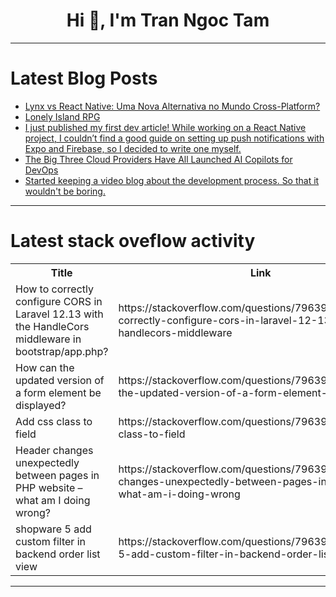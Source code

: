 <h1 align="center">Hi 👋, I'm Tran Ngoc Tam</h1>

---

# Latest Blog Posts 
<!-- BLOG-POST-LIST:START -->
- [Lynx vs React Native: Uma Nova Alternativa no Mundo Cross-Platform?](https://dev.to/aroldo_goulart_b196718b4f/lynx-vs-react-native-uma-nova-alternativa-no-mundo-cross-platform-383l)
- [Lonely Island RPG](https://dev.to/jpaulin/lonely-island-rpg-4eci)
- [I just published my first dev article! While working on a React Native project, I couldn’t find a good guide on setting up push notifications with Expo and Firebase, so I decided to write one myself.](https://dev.to/totoledao/i-just-published-my-first-dev-article-while-working-on-a-react-native-project-i-couldnt-find-a-3438)
- [The Big Three Cloud Providers Have All Launched AI Copilots for DevOps](https://dev.to/franciscojeg78/the-big-three-cloud-providers-have-all-launched-ai-copilots-for-devops-2554)
- [Started keeping a video blog about the development process. So that it wouldn&#39;t be boring.](https://dev.to/vladimirm/started-keeping-a-video-blog-about-the-development-process-so-that-it-wouldnt-be-boring-10e8)
<!-- BLOG-POST-LIST:END -->

---

# Latest stack oveflow activity
<table>
  <tr><th>Title</th><th>Link</th></tr>
  <!-- STACKOVERFLOW:START --><tr><td>How to correctly configure CORS in Laravel 12.13 with the HandleCors middleware in bootstrap/app.php?</td><td>https://stackoverflow.com/questions/79639332/how-to-correctly-configure-cors-in-laravel-12-13-with-the-handlecors-middleware</td></tr><tr><td>How can the updated version of a form element be displayed?</td><td>https://stackoverflow.com/questions/79639307/how-can-the-updated-version-of-a-form-element-be-displayed</td></tr><tr><td>Add css class to field</td><td>https://stackoverflow.com/questions/79639298/add-css-class-to-field</td></tr><tr><td>Header changes unexpectedly between pages in PHP website – what am I doing wrong?</td><td>https://stackoverflow.com/questions/79639190/header-changes-unexpectedly-between-pages-in-php-website-what-am-i-doing-wrong</td></tr><tr><td>shopware 5 add custom filter in backend order list view</td><td>https://stackoverflow.com/questions/79639148/shopware-5-add-custom-filter-in-backend-order-list-view</td></tr><!-- STACKOVERFLOW:END -->
</table>

---


